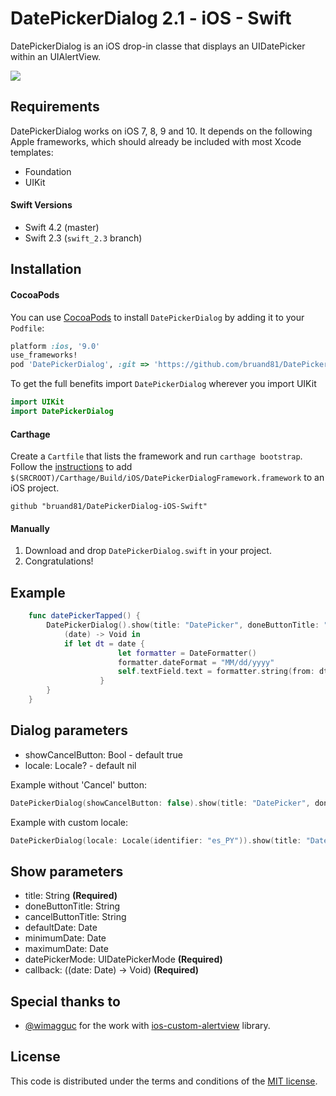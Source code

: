 # DatePickerDialog 2.1 - iOS - Swift

DatePickerDialog is an iOS drop-in classe that displays an UIDatePicker within an UIAlertView.

[![](https://raw.githubusercontent.com/squimer/DatePickerDialog-iOS-Swift/master/images/screen1.png)](https://github.com/squimer/DatePickerDialog-iOS-Swift/tree/master/images)

## Requirements

DatePickerDialog works on iOS 7, 8, 9 and 10. It depends on the following Apple frameworks, which should already be included with most Xcode templates:

* Foundation
* UIKit

#### Swift Versions
- Swift 4.2 (master)
- Swift 2.3 (```swift_2.3``` branch)

## Installation
#### CocoaPods
You can use [CocoaPods](http://cocoapods.org/) to install `DatePickerDialog` by adding it to your `Podfile`:

```ruby
platform :ios, '9.0'
use_frameworks!
pod 'DatePickerDialog', :git => 'https://github.com/bruand81/DatePickerDialog-iOS-Swift.git'
```

To get the full benefits import `DatePickerDialog` wherever you import UIKit

``` swift
import UIKit
import DatePickerDialog
```
#### Carthage
Create a `Cartfile` that lists the framework and run `carthage bootstrap`. Follow the [instructions](https://github.com/Carthage/Carthage#if-youre-building-for-ios) to add `$(SRCROOT)/Carthage/Build/iOS/DatePickerDialogFramework.framework` to an iOS project.

```
github "bruand81/DatePickerDialog-iOS-Swift"
```

#### Manually
1. Download and drop ```DatePickerDialog.swift``` in your project.
2. Congratulations!

## Example

```swift
	func datePickerTapped() {
		DatePickerDialog().show(title: "DatePicker", doneButtonTitle: "Done", cancelButtonTitle: "Cancel", datePickerMode: .date) {
			(date) -> Void in
			if let dt = date {
                		let formatter = DateFormatter()
                		formatter.dateFormat = "MM/dd/yyyy"
                		self.textField.text = formatter.string(from: dt)
            		}
		}
	}
```

## Dialog parameters
- showCancelButton: Bool - default true
- locale: Locale? - default nil

Example without 'Cancel' button:
``` swift
DatePickerDialog(showCancelButton: false).show(title: "DatePicker", doneButtonTitle: "Done", datePickerMode: .date)
```

Example with custom locale:
``` swift
DatePickerDialog(locale: Locale(identifier: "es_PY")).show(title: "DatePicker", doneButtonTitle: "Done", datePickerMode: .date)
```


## Show parameters

- title: String **(Required)**
- doneButtonTitle: String
- cancelButtonTitle: String
- defaultDate: Date
- minimumDate: Date
- maximumDate: Date
- datePickerMode: UIDatePickerMode **(Required)**
- callback: ((date: Date) -> Void) **(Required)**

## Special thanks to

* [@wimagguc](https://github.com/wimagguc) for the work with [ios-custom-alertview](https://github.com/wimagguc/ios-custom-alertview) library.

## License

This code is distributed under the terms and conditions of the [MIT license](LICENSE).
